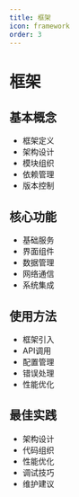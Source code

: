 ```yaml
---
title: 框架
icon: framework
order: 3
---
```


# 框架

## 基本概念
- 框架定义
- 架构设计
- 模块组织
- 依赖管理
- 版本控制

## 核心功能
- 基础服务
- 界面组件
- 数据管理
- 网络通信
- 系统集成

## 使用方法
- 框架引入
- API调用
- 配置管理
- 错误处理
- 性能优化

## 最佳实践
- 架构设计
- 代码组织
- 性能优化
- 调试技巧
- 维护建议
